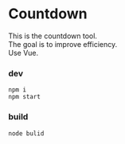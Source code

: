 # Countdown
This is the countdown tool.  
The goal is to improve efficiency.  
Use Vue.

### dev
```
npm i
npm start
```
### build
```
node bulid
```

